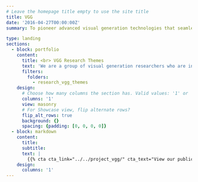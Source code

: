 ```yaml
---
# Leave the homepage title empty to use the site title
title: VGG
date: '2016-04-27T00:00:00Z'
summary: To pioneer advanced visual generation technologies that seamlessly blend creativity with artificial intelligence.

type: landing
sections:
  - block: portfolio
    content:
      title: <br> VGG Research Themes
      text: 'We are a group of visual generation researchers who are interested in visual content creation (one of the most important parts in AIGC), which can leverage the full power of human creativity in artificial intelligence. We aim to study cutting-edge technologies and bring them to the advanced models for the greatest quality show and application. Our researches cover image, video, and 3D generation and editing with a serious of state-of-the-art models published on IEEE TPAMI, ACM MM, AAAI etc.'
      filters:
        folders:
          - research_vgg_themes
    design:
      # Choose how many columns the section has. Valid values: '1' or '2'.
      columns: '1'
      view: masonry
      # For Showcase view, flip alternate rows?
      flip_alt_rows: true
      background: {}
      spacing: {padding: [0, 0, 0, 0]}
  - block: markdown
    content:
      title:
      subtitle:
      text: |
        {{% cta cta_link="../../project_vgg/" cta_text="View our publications →" %}}
    design:
      columns: '1'
---
```

